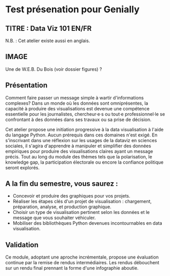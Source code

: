 # Test présenation pour Genially

## TITRE : Data Viz 101 EN/FR
N.B. : Cet atelier existe aussi en anglais.

## IMAGE

Une de W.E.B. Du Bois (voir dossier figures) ?

## Présentation

Comment faire passer un message simple à wartir d'informations complexes?
Dans un monde où les données sont omniprésentes, la capacité à produire des visualisations est devenue une compétence essentielle pour les journalistes, chercheur·e·s ou tout·e professionnel·le se confrontant à des données dans ses travaux ou sa prise de décision.

Cet atelier propose une initiation progressive à la data visualisation à l'aide du langage Python. Aucun prérequis dans ces domaines n'est exigé.
En s'inscrivant dans une réflexion sur les usages de la dataviz en sciences sociales, il s'agira d'apprendre à manipuler et simplifier des données empiriques pour produire des visualisations claires ayant un message précis. Tout au long du module des thèmes tels que la polarisation, le knowledge gap, la participation électorale ou encore la confiance politique seront explorés.


## A la fin du semestre, vous saurez :

- Concevoir et produire des graphiques pour vos projets.
- Réaliser les étapes clés d'un projet de visualisation : chargement, préparation, analyse, et production graphique.
- Choisir un type de visualisation pertinent selon les données et le message que vous souhaiter véhiculer.
- Mobiliser des bibliothèques Python devenues incontournables en data visualisation.


## Validation

Ce module, adoptant une aproche incrémentale, propose une évaluation continue par la remise de rendus intermédiaires.
Les rendus débouchent sur un rendu final prennant la forme d'une infographie aboutie.

